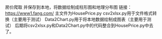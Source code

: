 房价爬取
并保存到本地，将数据绘制成柱形图和地理分布图
链接：https://www1.fang.com/
主文件为HousePrice.py
csv2xlsx.py用于文件格式转换（主要用于测试）
Data2Chart.py用于将本地数据绘制成图表（主要用于测试）
后期将csv2xlsx.py和Data2Chart.py中的代码整合到HousePrice.py中去了。
